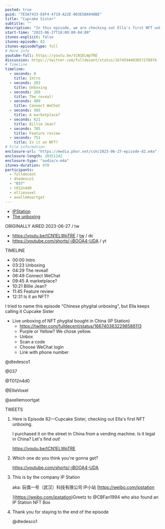 ```yaml
---
posted: true
guid: "7E5A7433-E8F4-4719-A22E-003E5BA948BE"
title: "Cupcake Sister"
subtitle: ""
description: "In this episode, we are checking out Ella's first NFT unboxing. She purchased it on the street in China from a vending machine. Is it legal in China? Let's find out! Which one do you think you''ll get?"
start-time: "2023-06-27T18:00:00-04:00"
itunes-explicit: false
itunes-episode: 82
itunes-episodeType: full
# More info
youtube-full: https://youtu.be/tCN1ELWpTRE
discussion: https://twitter.com/fulldecent/status/1674594403057278976
# Timeline
timeline:
  - seconds: 0
    title: Intro
  - seconds: 203
    title: Unboxing
  - seconds: 269
    title: The reveal!
  - seconds: 409
    title: Connect WeChat
  - seconds: 585
    title: A marketplace?
  - seconds: 621
    title: Billie Jean?
  - seconds: 705
    title: Feature review
  - seconds: 751
    title: Is it an NFT?
# File information
enclosure-url: "https://media.phor.net/csh/2023-06-27-episode-82.m4a"
enclosure-length: 20351242
enclosure-type: "audio/x-m4a"
itunes-duration: 970
participants:
  - fulldecent
  - dtedesco1
  - "037"
  - t012n4d0
  - ellievoxel
  - axellemoortgat
---
```


- [IPStation](https://weibo.com/ipstation)
- [The unboxing](https://twitter.com/fulldecent/status/1667403632298586113)

<!--end of quick notes-->

ORIGINALLY AIRED 2023-06-27 / tw

- https://youtu.be/tCN1ELWpTRE / [tw](https://twitter.com/fulldecent/status/1674594403057278976) / dc
- https://youtube.com/shorts/-jBOOA4-UDA / yt

TIMELINE

- 00:00 Intro
- 03:23 Unboxing
- 04:29 The reveal!
- 06:49 Connect WeChat
- 09:45 A marketplace?
- 10:21 Billie Jean?
- 11:45 Feature review
- 12:31 Is it an NFT?

I tried to name this episode "Chinese phygital unboxing", but Ella keeps calling it Cupcake Sister

- Live unboxing of NFT phygital bought in China (IP Station)
  - https://twitter.com/fulldecent/status/1667403632298586113
  - Purple or Yellow? We chose yellow.
  - Unbox
  - Scan a code
  - Choose WeChat login
  - Link with phone number

@dtedesco1

@037

@T012n4d0

@EllieVoxel

@axellemoortgat

TWEETS

1. Here is Episode 82—Cupcake Sister, checking out Ella's first NFT unboxing.

   I purchased it on the street in China from a vending machine. Is it legal in China? Let's find out!

   https://youtu.be/tCN1ELWpTRE

2. Which one do you think you're gonna get?

   https://youtube.com/shorts/-jBOOA4-UDA 

3. This is by the company IP Station

   aka:
   玩偶一号（武汉）科技有限公司
   IP小站
   [https://weibo.com/ipstation

   ](https://weibo.com/ipstation)Greetz to @CBFan1994 who also found an IP Station NFT Box

4. Thank you for staying to the end of the episode

   @dtedesco1